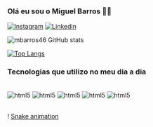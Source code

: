 
### Olá eu sou o Miguel Barros 🖐🏻

[![Instagram](https://img.shields.io/badge/Instagram-E4405F?style=for-the-badge&logo=instagram&logoColor=white)](https://instragram.com/m_barros46)
[![Linkedin](https://img.shields.io/badge/LinkedIn-0077B5?style=for-the-badge&logo=linkedin&logoColor=white)](https://linkedin.com/miguelbarrosramos)

![mbarros46 GitHub stats](https://github-readme-stats.vercel.app/api?username=mbarros46&show_icons=true&theme=dracula)

[![Top Langs](https://github-readme-stats.vercel.app/api/top-langs/?username=mbarros46)](https://github.com/anuraghazra/github-readme-stats)

### Tecnologias que utilizo no meu dia a dia

<div style="display: inline_block"><br/>
    <img align="center" alt="html5" src="https://img.shields.io/badge/HTML5-E34F26?style=for-the-badge&logo=html5&logoColor=white" />
    <img align="center" alt="html5" src="https://img.shields.io/badge/CSS-239120?&style=for-the-badge&logo=css3&logoColor=white" />
    <img align="center" alt="html5" src="https://img.shields.io/badge/JavaScript-323330?style=for-the-badge&logo=javascript&logoColor=F7DF1E" />
    <img align="center" alt="html5" src="https://img.shields.io/badge/Java-ED8B00?style=for-the-badge&logo=openjdk&logoColor=white" />
    <img align="center" alt="html5" src="https://img.shields.io/badge/Python-3776AB?style=for-the-badge&logo=python&logoColor=white" />
</div><br/>

! [Snake animation](https://github.com/mbarros46/mbarros46/blob:output/github-contribution-grid-snake.svg)


